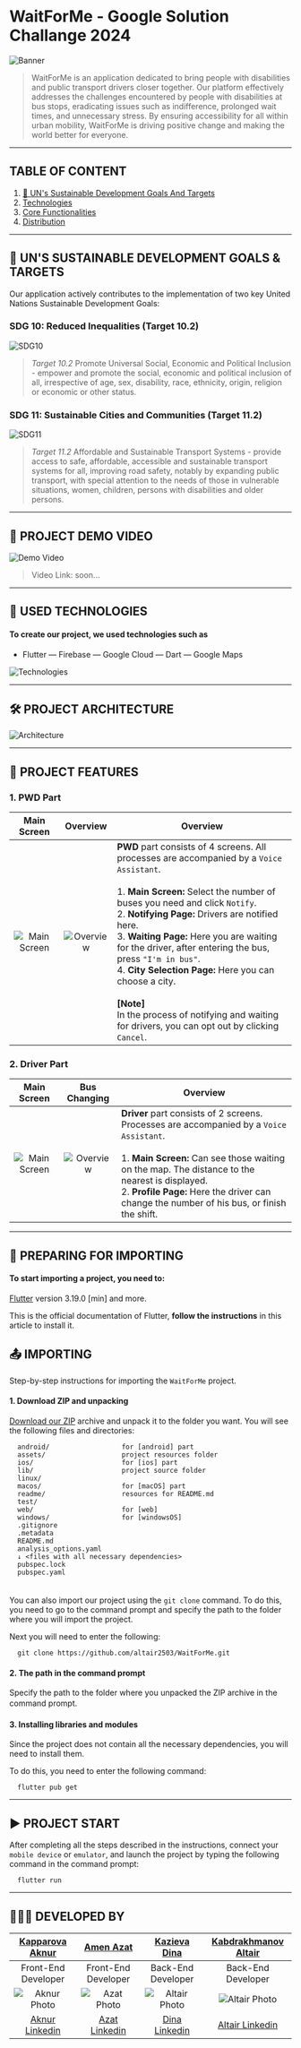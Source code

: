 # WaitForMe - Google Solution Challange 2024

![Banner](https://github.com/altair2503/WaitForMe/blob/main/readme/Banner.png)
> WaitForMe is an application dedicated to bring people with disabilities and public transport drivers closer together. Our platform effectively addresses the challenges encountered by people with disabilities at bus stops, eradicating issues such as indifference, prolonged wait times, and unnecessary stress. By ensuring accessibility for all within urban mobility, WaitForMe is  driving positive change and making the world better for everyone.

---

TABLE OF CONTENT
----------------
<ol>
  <li><a href="#un-sustainable-development-goals-and-targets">🎯 UN's Sustainable Development Goals And Targets</a></li>
  <li><a href="#technologies">Technologies</a></li>
  <li><a href="#core-functionalities">Core Functionalities</a></li>
  <li><a href="#distribution">Distribution</a></li>
</ol>

---

## 🎯 UN'S SUSTAINABLE DEVELOPMENT GOALS & TARGETS
Our application actively contributes to the implementation of two key United Nations Sustainable Development Goals:

### SDG 10: Reduced Inequalities (Target 10.2)
![SDG10](https://github.com/altair2503/WaitForMe/blob/main/readme/SDG10.png)
> *Target 10.2* Promote Universal Social, Economic and Political Inclusion - empower and promote the social, economic and political inclusion of all, irrespective of age, sex, disability, race, ethnicity, origin, religion or economic or other status.

### SDG 11: Sustainable Cities and Communities (Target 11.2)
![SDG11](https://github.com/altair2503/WaitForMe/blob/main/readme/SDG11.png)
> *Target 11.2* Affordable and Sustainable Transport Systems - provide access to safe, affordable, accessible and sustainable transport systems for all, improving road safety, notably by expanding public transport, with special attention to the needs of those in vulnerable situations, women, children, persons with disabilities and older persons.

---

🎥 PROJECT DEMO VIDEO
------------------
![Demo Video](https://github.com/altair2503/WaitForMe/blob/main/readme/VideoCover.png)
> Video Link: soon...

---

🧰 USED TECHNOLOGIES
-----------------
#### To create our project, we used technologies such as
* Flutter — Firebase — Google Cloud — Dart — Google Maps
  
![Technologies](https://github.com/altair2503/WaitForMe/blob/main/readme/Technologies.png)

---

🛠️ PROJECT ARCHITECTURE
------------------
![Architecture](https://github.com/altair2503/WaitForMe/blob/main/readme/ProjectArchitecture.png)

---

📱 PROJECT FEATURES
----------------
### 1. PWD Part
| Main Screen  | Overview  | Overview  |
| :-----------: | :-----------: | ------------- |
| ![Main Screen](https://github.com/altair2503/WaitForMe/blob/main/readme/PwdMainPage.png)  | ![Overview](https://github.com/altair2503/WaitForMe/blob/main/readme/PwdUI.gif)  | **PWD** part consists of 4 screens. All processes are accompanied by a `Voice Assistant`. <br/><br/> 1. **Main Screen:** Select the number of buses you need and click `Notify`. <br/> 2. **Notifying Page:** Drivers are notified here. <br/> 3. **Waiting Page:** Here you are waiting for the driver, after entering the bus, press `"I'm in bus"`. <br/> 4. **City Selection Page:** Here you can choose a city. <br/><br/> **[Note]** <br/> In the process of notifying and waiting for drivers, you can opt out by clicking `Cancel`.  |

### 2. Driver Part
| Main Screen  | Bus Changing  | Overview  |
| :-----------: | :-----------: | ------------- |
| ![Main Screen](https://github.com/altair2503/WaitForMe/blob/main/readme/DriverMainPage.png)  | ![Overview](https://github.com/altair2503/WaitForMe/blob/main/readme/DriverUI.gif)  | **Driver** part consists of 2 screens. Processes are accompanied by a `Voice Assistant`. <br/><br/> 1. **Main Screen:** Сan see those waiting on the map. The distance to the nearest is displayed. <br/> 2. **Profile Page:** Here the driver can change the number of his bus, or finish the shift.  |

---

📝 PREPARING FOR IMPORTING
-----------------------
#### To start importing a project, you need to:
[Flutter](https://docs.flutter.dev/get-started/install) version 3.19.0 [min] and more.

This is the official documentation of Flutter, **follow the instructions** in this article to install it.

📤 IMPORTING
---------
Step-by-step instructions for importing the `WaitForMe` project.

#### 1. Download ZIP and unpacking
[Download our ZIP](https://github.com/altair2503/WaitForMe/archive/refs/heads/main.zip) archive and unpack it to the folder you want. You will see the following files and directories:

      android/                  for [android] part
      assets/                   project resources folder
      ios/                      for [ios] part       
      lib/                      project source folder
      linux/
      macos/                    for [macOS] part
      readme/                   resources for README.md
      test/
      web/                      for [web]
      windows/                  for [windowsOS]
      .gitignore
      .metadata
      README.md                 
      analysis_options.yaml     
      ↓ <files with all necessary dependencies>
      pubspec.lock
      pubspec.yaml
ㅤ  
You can also import our project using the `git clone` command. To do this, you need to go to the command prompt and specify the path to the folder where you will import the project.  

Next you will need to enter the following:
      
      git clone https://github.com/altair2503/WaitForMe.git

#### 2. The path in the command prompt
Specify the path to the folder where you unpacked the ZIP archive in the command prompt.
 ㅤ
#### 3. Installing libraries and modules
Since the project does not contain all the necessary dependencies, you will need to install them.

To do this, you need to enter the following command:

      flutter pub get
      

---

▶️ PROJECT START
-------------
After completing all the steps described in the instructions, connect your `mobile device` or `emulator`, and launch the project by typing the following command in the command prompt:

      flutter run

---

👨🏻‍💻 DEVELOPED BY
--------------------

| [Kapparova Aknur](https://github.com/aknurkappar)  | [Amen Azat](https://github.com/azikkw)  | [Kazieva Dina](https://github.com/KDindin)  | [Kabdrakhmanov Altair](https://github.com/altair2503)  |
| :-----------: | :-----------: | :-----------: | :-----------: |
| Front-End Developer  | Front-End Developer  | Back-End Developer  | Back-End Developer  |
| ![Aknur Photo](https://github.com/altair2503/WaitForMe/blob/main/readme/AknurPhoto.jpg)  | ![Azat Photo](https://github.com/altair2503/WaitForMe/blob/main/readme/AzatPhoto.jpg)  | ![Altair Photo](https://github.com/altair2503/WaitForMe/blob/main/readme/Dina.jpg)  | ![Altair Photo](https://github.com/altair2503/WaitForMe/blob/main/readme/AltairPhoto.jpg)  |
| [Aknur Linkedin](https://www.linkedin.com/in/aknurkapparova/)  | [Azat Linkedin](https://www.linkedin.com/in/azikkw/)  | [Dina Linkedin](https://www.linkedin.com/in/dina-kaziyeva-3565622b5/)  | [Altair Linkedin](https://www.linkedin.com/in/kabdrakhmanov/)  |
